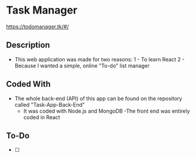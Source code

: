 # Task Manager

https://todomanager.tk/#/

## Description
- This web application was made for two reasons:
   1 - To learn React
   2 - Because I wanted a simple, online "To-do" list manager
   
## Coded With
- The whole back-end (API) of this app can be found on the repository called "Task-App-Back-End"
   - It was coded with Node.js and MongoDB
-The front end was entirely coded in React

## To-Do
- [ ]

